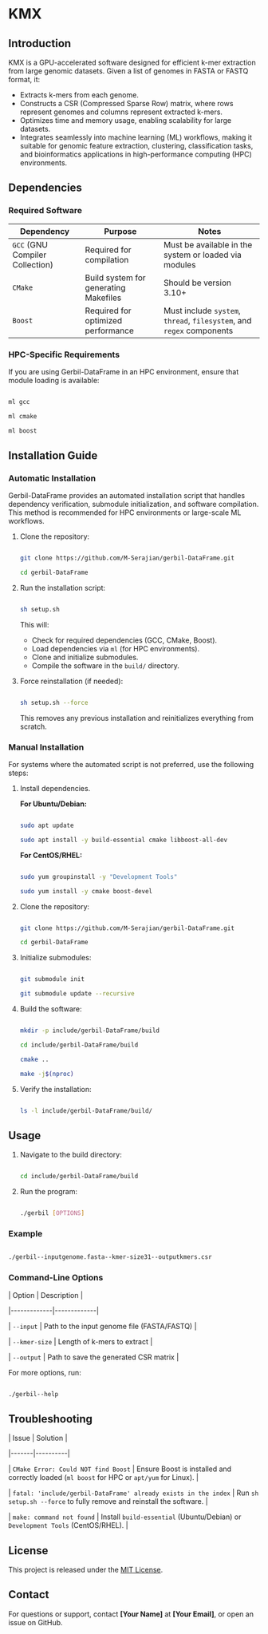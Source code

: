 # KMX

## Introduction

KMX is a GPU-accelerated software designed for efficient k-mer extraction from large genomic datasets. Given a list of genomes in FASTA or FASTQ format, it:

- Extracts k-mers from each genome.
- Constructs a CSR (Compressed Sparse Row) matrix, where rows represent genomes and columns represent extracted k-mers.
- Optimizes time and memory usage, enabling scalability for large datasets.
- Integrates seamlessly into machine learning (ML) workflows, making it suitable for genomic feature extraction, clustering, classification tasks, and bioinformatics applications in high-performance computing (HPC) environments.

## Dependencies

### Required Software


| Dependency                        | Purpose                               | Notes                                                                         |
| --------------------------------- | ------------------------------------- | ----------------------------------------------------------------------------- |
| `GCC` (GNU Compiler Collection) | Required for compilation              | Must be available in the system or loaded via modules                         |
| `CMake`                         | Build system for generating Makefiles | Should be version 3.10+                                                       |
| `Boost`                         | Required for optimized performance    | Must include `system`, `thread`, `filesystem`, and `regex` components |

### HPC-Specific Requirements

If you are using Gerbil-DataFrame in an HPC environment, ensure that module loading is available:

```bash

ml gcc

ml cmake

ml boost

```

## Installation Guide

### Automatic Installation

Gerbil-DataFrame provides an automated installation script that handles dependency verification, submodule initialization, and software compilation. This method is recommended for HPC environments or large-scale ML workflows.

1. Clone the repository:

   ```bash

   git clone https://github.com/M-Serajian/gerbil-DataFrame.git

   cd gerbil-DataFrame

   ```
2. Run the installation script:

   ```bash

   sh setup.sh

   ```

   This will:

   - Check for required dependencies (GCC, CMake, Boost).
   - Load dependencies via `ml` (for HPC environments).
   - Clone and initialize submodules.
   - Compile the software in the `build/` directory.
3. Force reinstallation (if needed):

   ```bash

   sh setup.sh --force

   ```

   This removes any previous installation and reinitializes everything from scratch.

### Manual Installation

For systems where the automated script is not preferred, use the following steps:

1. Install dependencies.

   **For Ubuntu/Debian:**

   ```bash

   sudo apt update

   sudo apt install -y build-essential cmake libboost-all-dev

   ```

   **For CentOS/RHEL:**

   ```bash

   sudo yum groupinstall -y "Development Tools"

   sudo yum install -y cmake boost-devel

   ```
2. Clone the repository:

   ```bash

   git clone https://github.com/M-Serajian/gerbil-DataFrame.git

   cd gerbil-DataFrame

   ```
3. Initialize submodules:

   ```bash

   git submodule init

   git submodule update --recursive

   ```
4. Build the software:

   ```bash

   mkdir -p include/gerbil-DataFrame/build

   cd include/gerbil-DataFrame/build

   cmake ..

   make -j$(nproc)

   ```
5. Verify the installation:

   ```bash

   ls -l include/gerbil-DataFrame/build/

   ```

## Usage

1. Navigate to the build directory:

   ```bash

   cd include/gerbil-DataFrame/build

   ```
2. Run the program:

   ```bash

   ./gerbil [OPTIONS]

   ```

### Example

```bash

./gerbil--inputgenome.fasta--kmer-size31--outputkmers.csr

```

### Command-Line Options

| Option       | Description |

|-------------|-------------|

| `--input`   | Path to the input genome file (FASTA/FASTQ) |

| `--kmer-size` | Length of k-mers to extract |

| `--output`  | Path to save the generated CSR matrix |

For more options, run:

```bash

./gerbil--help

```

## Troubleshooting

| Issue | Solution |

|-------|----------|

| `CMake Error: Could NOT find Boost` | Ensure Boost is installed and correctly loaded (`ml boost` for HPC or `apt/yum` for Linux). |

| `fatal: 'include/gerbil-DataFrame' already exists in the index` | Run `sh setup.sh --force` to fully remove and reinstall the software. |

| `make: command not found` | Install `build-essential` (Ubuntu/Debian) or `Development Tools` (CentOS/RHEL). |

## License

This project is released under the [MIT License](LICENSE).

## Contact

For questions or support, contact **[Your Name]** at **[Your Email]**, or open an issue on GitHub.
